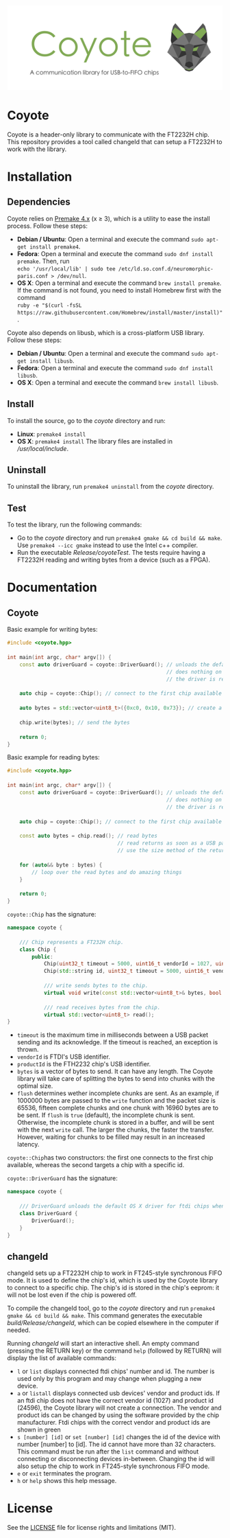 ![coyote](coyoteBanner.png "The Coyote banner")

# Coyote

Coyote is a header-only library to communicate with the FT2232H chip. This repository provides a tool called changeId that can setup a FT2232H to work with the library.

# Installation

## Dependencies

Coyote relies on [Premake 4.x](https://github.com/premake/premake-4.x) (x ≥ 3), which is a utility to ease the install process. Follow these steps:
  - __Debian / Ubuntu__: Open a terminal and execute the command `sudo apt-get install premake4`.
  - __Fedora__: Open a terminal and execute the command `sudo dnf install premake`. Then, run<br />
  `echo '/usr/local/lib' | sudo tee /etc/ld.so.conf.d/neuromorphic-paris.conf > /dev/null`.
  - __OS X__: Open a terminal and execute the command `brew install premake`. If the command is not found, you need to install Homebrew first with the command<br />
  `ruby -e "$(curl -fsSL https://raw.githubusercontent.com/Homebrew/install/master/install)"`.

Coyote also depends on libusb, which is a cross-platform USB library. Follow these steps:
  - __Debian / Ubuntu__: Open a terminal and execute the command `sudo apt-get install libusb`.
  - __Fedora__: Open a terminal and execute the command `sudo dnf install libusb`.
  - __OS X__: Open a terminal and execute the command `brew install libusb`.

## Install

To install the source, go to the *coyote* directory and run:
  - __Linux__: `premake4 install`
  - __OS X__: `premake4 install`
The library files are installed in */usr/local/include*.

## Uninstall

To uninstall the library, run `premake4 uninstall` from the *coyote* directory.

## Test

To test the library, run the following commands:
  - Go to the *coyote* directory and run `premake4 gmake && cd build && make`. Use `premake4 --icc gmake` instead to use the Intel c++ compiler.
  - Run the executable *Release/coyoteTest*. The tests require having a FT2232H reading and writing bytes from a device (such as a FPGA).

# Documentation

## Coyote

Basic example for writing bytes:

```cpp
#include <coyote.hpp>

int main(int argc, char* argv[]) {
    const auto driverGuard = coyote::DriverGuard(); // unloads the default driver under MacOS (must be run as root)
                                                    // does nothing on other operating systems
                                                    // the driver is reloaded when the coyote::DriverGuard is destructed

    auto chip = coyote::Chip(); // connect to the first chip available

    auto bytes = std::vector<uint8_t>({0xc0, 0x10, 0x73}); // create a vector of bytes

    chip.write(bytes); // send the bytes

    return 0;
}
```

Basic example for reading bytes:

```cpp
#include <coyote.hpp>

int main(int argc, char* argv[]) {
    const auto driverGuard = coyote::DriverGuard(); // unloads the default driver under MacOS (must be run as root)
                                                    // does nothing on other operating systems
                                                    // the driver is reloaded when the coyote::DriverGuard is destructed

    auto chip = coyote::Chip(); // connect to the first chip available

    const auto bytes = chip.read(); // read bytes
                                    // read returns as soon as a USB packet is received
                                    // use the size method of the returned vector to determine how many bytes were read

    for (auto&& byte : bytes) {
        // loop over the read bytes and do amazing things
    }

    return 0;
}
```

`coyote::Chip` has the signature:
```cpp
namespace coyote {

    /// Chip represents a FT232H chip.
    class Chip {
        public:
            Chip(uint32_t timeout = 5000, uint16_t vendorId = 1027, uint16_t productId = 24596);
            Chip(std::string id, uint32_t timeout = 5000, uint16_t vendorId = 1027, uint16_t productId = 24596);

            /// write sends bytes to the chip.
            virtual void write(const std::vector<uint8_t>& bytes, bool flush = true);

            /// read receives bytes from the chip.
            virtual std::vector<uint8_t> read();
}
```

- `timeout` is the maximum time in milliseconds between a USB packet sending and its acknowledge. If the timeout is reached, an exception is thrown.
- `vendorId` is FTDI's USB identifier.
- `productId` is the FTH2232 chip's USB identifier.
- `bytes` is a vector of bytes to send. It can have any length. The Coyote library will take care of splitting the bytes to send into chunks with the optimal size.
- `flush` determines wether incomplete chunks are sent. As an example, if 1000000 bytes are passed to the `write` function and the packet size is 65536, fifteen complete chunks and one chunk with 16960 bytes are to be sent. If `flush` is `true` (default), the incomplete chunk is sent. Otherwise, the incomplete chunk is stored in a buffer, and will be sent with the next `write` call. The larger the chunks, the faster the transfer. However, waiting for chunks to be filled may result in an increased latency.

`coyote::Chip`has two constructors: the first one connects to the first chip available, whereas the second targets a chip with a specific id.

`coyote::DriverGuard` has the signature:
```cpp
namespace coyote {

    /// DriverGuard unloads the default OS X driver for ftdi chips when constructed, and reloads it when destructed.
    class DriverGuard {
        DriverGuard();
    }
}
```

## changeId

changeId sets up a FT2232H chip to work in FT245-style synchronous FIFO mode. It is used to define the chip's id, which is used by the Coyote library to connect to a specific chip. The chip's id is stored in the chip's eeprom: it will not be lost even if the chip is powered off.

To compile the changeId tool, go to the *coyote* directory and run `premake4 gmake && cd build && make`. This command generates the executable *build/Release/changeId*, which can be copied elsewhere in the computer if needed.

Running *changeId* will start an interactive shell. An empty command (pressing the RETURN key) or the command `help` (followed by RETURN) will display the list of available commands:

- `l` or `list` displays connected ftdi chips' number and id. The number is used only by this program and may change when plugging a new device.
- `a` or `listall` displays connected usb devices' vendor and product ids. If an ftdi chip does not have the correct vendor id (1027) and product id (24596), the Coyote library will not create a connection. The vendor and product ids can be changed by using the software provided by the chip manufacturer. Ftdi chips with the correct vendor and product ids are shown in green
- `s [number] [id]` or `set [number] [id]` changes the id of the device with number [number] to [id]. The id cannot have more than 32 characters. This command must be run after the `list` command and without connecting or disconnecting devices in-between. Changing the id will also setup the chip to work in FT245-style synchronous FIFO mode.
- `e` or `exit` terminates the program.
- `h` or `help` shows this help message.

# License

See the [LICENSE](LICENSE.md) file for license rights and limitations (MIT).

